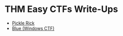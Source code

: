 # THM Easy CTFs Write-Ups
- [Pickle Rick](https://github.com/alydrum/TryHackMe/blob/master/THM%20Easy%20CTFs/THM%20-%20Pickle%20Rick%20CTF.pdf)
- [Blue (Windows CTF)](https://github.com/alydrum/TryHackMe/blob/master/THM%20Easy%20CTFs/Blue%20-%20THM%20Writeup.md)
